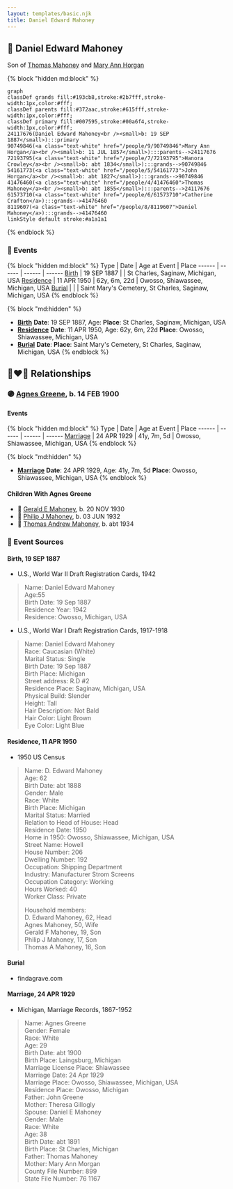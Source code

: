 ```yaml
---
layout: templates/basic.njk
title: Daniel Edward Mahoney
---
```

## 🔵 Daniel Edward Mahoney

Son of [Thomas Mahoney](/people/4/41476460) and [Mary Ann Horgan](/people/9/90749846)

{% block "hidden md:block" %}
```mermaid
graph
classDef grands fill:#193cb8,stroke:#2b7fff,stroke-width:1px,color:#fff;
classDef parents fill:#372aac,stroke:#615fff,stroke-width:1px,color:#fff;
classDef primary fill:#007595,stroke:#00a6f4,stroke-width:1px,color:#fff;
24117676(Daniel Edward Mahoney<br /><small>b: 19 SEP 1887</small>):::primary
90749846(<a class="text-white" href="/people/9/90749846">Mary Ann Horgan</a><br /><small>b: 11 JUL 1857</small>):::parents-->24117676
72193795(<a class="text-white" href="/people/7/72193795">Hanora Crowley</a><br /><small>b: abt 1834</small>):::grands-->90749846
54161773(<a class="text-white" href="/people/5/54161773">John Horgan</a><br /><small>b: abt 1827</small>):::grands-->90749846
41476460(<a class="text-white" href="/people/4/41476460">Thomas Mahoney</a><br /><small>b: abt 1855</small>):::parents-->24117676
61573710(<a class="text-white" href="/people/6/61573710">Catherine Crafton</a>):::grands-->41476460
8119607(<a class="text-white" href="/people/8/8119607">Daniel Mahoney</a>):::grands-->41476460
linkStyle default stroke:#a1a1a1
```
{% endblock %}

### 📆 Events

{% block "hidden md:block" %}
Type | Date | Age at Event | Place
------ | ------ | ------ | ------
[Birth](#event-event-2) | 19 SEP 1887 |  | St Charles, Saginaw, Michigan, USA
[Residence](#event-event-0) | 11 APR 1950 | 62y, 6m, 22d | Owosso, Shiawassee, Michigan, USA
[Burial](#event-event-4) |  |  | Saint Mary's Cemetery, St Charles, Saginaw, Michigan, USA
{% endblock %}

{% block "md:hidden" %}
- **[Birth](#event-event-2)**
**Date**: 19 SEP 1887, Age:
**Place**: St Charles, Saginaw, Michigan, USA
- **[Residence](#event-event-0)**
**Date**: 11 APR 1950, Age: 62y, 6m, 22d
**Place**: Owosso, Shiawassee, Michigan, USA
- **[Burial](#event-event-4)**
**Date**:
**Place**: Saint Mary's Cemetery, St Charles, Saginaw, Michigan, USA
{% endblock %}

## 👩‍❤️‍👨 Relationships

### 🟣 [Agnes Greene](/people/1/15565254), b. 14 FEB 1900

#### Events

{% block "hidden md:block" %}
Type | Date | Age at Event | Place
------ | ------ | ------ | ------
[Marriage](#event-family-0-event-0) | 24 APR 1929 | 41y, 7m, 5d | Owosso, Shiawassee, Michigan, USA
{% endblock %}

{% block "md:hidden" %}
- **[Marriage](#event-family-0-event-0)**
**Date**: 24 APR 1929, Age: 41y, 7m, 5d
**Place**: Owosso, Shiawassee, Michigan, USA
{% endblock %}

#### Children With Agnes Greene
* 🔵 [Gerald E Mahoney](/people/1/10062624), b. 20 NOV 1930
* 🔵 [Philip J Mahoney](/people/6/64895326), b. 03 JUN 1932
* 🔵 [Thomas Andrew Mahoney](/people/3/30323065), b. abt 1934
### 📰 Event Sources

#### <a id="event-event-2"></a> Birth, 19 SEP 1887
* U.S., World War II Draft Registration Cards, 1942
>   
  > Name: Daniel Edward Mahoney  
  > Age:55  
  > Birth Date: 19 Sep 1887  
  > Residence Year: 1942  
  > Residence: Owosso, Michigan, USA
* U.S., World War I Draft Registration Cards, 1917-1918
>   
  > Name: Daniel Edward Mahoney  
  > Race: Caucasian (White)  
  > Marital Status: Single  
  > Birth Date: 19 Sep 1887  
  > Birth Place: Michigan  
  > Street address: R.D #2  
  > Residence Place: Saginaw, Michigan, USA  
  > Physical Build: Slender  
  > Height: Tall  
  > Hair Description: Not Bald  
  > Hair Color: Light Brown  
  > Eye Color: Light Blue

#### <a id="event-event-0"></a> Residence, 11 APR 1950
* 1950 US Census
>   
  > Name: D. Edward Mahoney  
  > Age: 62  
  > Birth Date: abt 1888  
  > Gender: Male  
  > Race: White  
  > Birth Place: Michigan  
  > Marital Status: Married  
  > Relation to Head of House: Head  
  > Residence Date: 1950  
  > Home in 1950: Owosso, Shiawassee, Michigan, USA  
  > Street Name: Howell  
  > House Number: 206  
  > Dwelling Number: 192  
  > Occupation: Shipping Department  
  > Industry: Manufacturer Strom Screens  
  > Occupation Category: Working  
  > Hours Worked: 40  
  > Worker Class: Private  
  >   
  > Household members:  
  > D. Edward Mahoney, 62, Head  
  > Agnes Mahoney, 50, Wife  
  > Gerald F Mahoney, 19, Son  
  > Philip J Mahoney, 17, Son  
  > Thomas A Mahoney, 16, Son  
  >

#### <a id="event-event-4"></a> Burial
* findagrave.com
#### <a id="event-family-0-event-0"></a> Marriage, 24 APR 1929
* Michigan, Marriage Records, 1867-1952
>   
  > Name: Agnes Greene  
  > Gender: Female  
  > Race: White  
  > Age: 29  
  > Birth Date: abt 1900  
  > Birth Place: Laingsburg, Michigan  
  > Marriage License Place: Shiawassee  
  > Marriage Date: 24 Apr 1929  
  > Marriage Place: Owosso, Shiawassee, Michigan, USA  
  > Residence Place: Owosso, Michigan  
  > Father: John Greene  
  > Mother: Theresa Gillogly  
  > Spouse: Daniel E Mahoney  
  > Gender: Male  
  > Race: White  
  > Age: 38  
  > Birth Date: abt 1891  
  > Birth Place: St Charles, Michigan  
  > Father: Thomas Mahoney  
  > Mother: Mary Ann Morgan  
  > County File Number: 899  
  > State File Number: 76 1167  
  >

